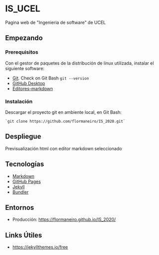 
# IS_UCEL
Pagina web de "Ingenieria de software" de UCEL

## Empezando

### Prerequisitos
Con el gestor de paquetes de la distribución de linux utilizada, instalar el siguiente software:
* [Git](https://docs.github.com/en/free-pro-team@latest/github/getting-started-with-github/set-up-git#setting-up-git). Check on Git Bash `git --version`
* [GitHub Desktop](https://desktop.github.com/)
* [Editores-markdown](https://markdown.es/editores-markdown/#Editores_Markdown_para_Windows)

### Instalación
Descargar el proyecto git en ambiente local, en Git Bash:

	`git clone https://github.com/flormaneiro/IS_2020.git`



## Despliegue
 Previsualización html con editor markdown seleccionado

## Tecnologías
* [Markdown](https://markdown.es/)
* [GitHub Pages](https://pages.github.com/)
* [Jekyll](https://jekyllrb.com/docs/installation/)
* [Bundler](https://bundler.io/)

## Entornos
* Producción: https://flormaneiro.github.io/IS_2020/

## Links Útiles
* https://jekyllthemes.io/free


